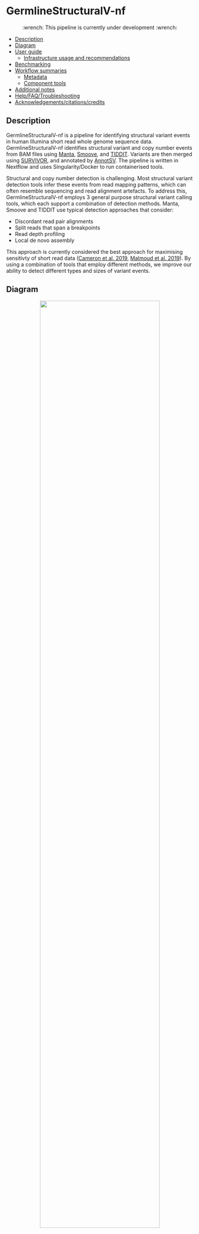 # GermlineStructuralV-nf

<p align="center">
:wrench: This pipeline is currently under development :wrench:
</p>

  - [Description](#description)
  - [Diagram](#diagram)
  - [User guide](#user-guide)
      - [Infrastructure usage and
        recommendations](#infrastructure-usage-and-recommendations)
  - [Benchmarking](#benchmarking)
  - [Workflow summaries](#workflow-summaries)
      - [Metadata](#metadata)
      - [Component tools](#component-tools)
  - [Additional notes](#additional-notes)
  - [Help/FAQ/Troubleshooting](#helpfaqtroubleshooting)
  - [Acknowledgements/citations/credits](#acknowledgementscitationscredits)

## Description

GermlineStructuralV-nf is a pipeline for identifying structural variant events in human Illumina short read whole genome sequence data. GermlineStructuralV-nf identifies structural variant and copy number events from BAM files using [Manta](https://github.com/Illumina/manta/blob/master/docs/userGuide/README.md#de-novo-calling), [Smoove](https://github.com/brentp/smoove), and [TIDDIT](https://github.com/SciLifeLab/TIDDIT). Variants are then merged using [SURVIVOR](https://github.com/fritzsedlazeck/SURVIVOR), and annotated by [AnnotSV](https://pubmed.ncbi.nlm.nih.gov/29669011/). The pipeline is written in Nextflow and uses Singularity/Docker to run containerised tools.

Structural and copy number detection is challenging. Most structural variant detection tools infer these events from read mapping patterns, which can often resemble sequencing and read alignment artefacts. To address this, GermlineStructuralV-nf employs 3 general purpose structural variant calling tools, which each support a combination of detection methods. Manta, Smoove and TIDDIT use typical detection approaches that consider:

* Discordant read pair alignments
* Split reads that span a breakpoints
* Read depth profiling
* Local de novo assembly

This approach is currently considered the best approach for maximising sensitivty of short read data ([Cameron et al. 2019](https://www.nature.com/articles/s41467-019-11146-4), [Malmoud et al. 2019](https://genomebiology.biomedcentral.com/articles/10.1186/s13059-019-1828-7)). By using a combination of tools that employ different methods, we improve our ability to detect different types and sizes of variant events.

## Diagram

<p align="center">
<img src="https://user-images.githubusercontent.com/73086054/211971740-772796bc-6fb7-43fb-885b-d9cb116bfdd0.png" width="80%">
</p>

## User guide

To run this pipeline, you will need to prepare your input files, reference data, and clone this repository. Before proceeding, ensure Nextflow is installed on the system you're working on. To install Nextflow, see these [instructions](https://www.nextflow.io/docs/latest/getstarted.html#installation).

### 1. Prepare inputs

To run this pipeline you will need the following inputs:

* Paired-end BAM files
* Corresponding BAM index files
* Input sample sheet

This pipeline processes paired-end BAM files and is capable of processing multiple samples in parallel. BAM files are expected to be coordinate sorted and indexed (see [Fastq-to-BAM](https://github.com/Sydney-Informatics-Hub/Fastq-to-BAM) for an example of a best practice workflow that can generate these files).

You will need to create a sample sheet with information about the samples you are processing, before running the pipeline. This file must be **tab-separated** and contain a header and one row per sample. Columns should correspond to sampleID, BAM file, BAI file:

|sampleID|bam                   |bai                       |
|--------|----------------------|--------------------------|
|SAMPLE1 |/data/Bams/sample1.bam|/data/Bams/sample1.bam.bai|
|SAMPLE2 |/data/Bams/sample2.bam|/data/Bams/sample2.bam.bai|

When you run the pipeline, you will use the mandatory `--input` parameter to specify the location and name of the input file:

```
--input /path/to/samples.tsv
```

### 2. Prepare the reference materials

To run this pipeline you will need the following reference files:

* Indexed reference genome in FASTA format
* [AnnotSV annotation datasets](https://lbgi.fr/AnnotSV/) (Optional)

You will need to download and index a copy of the reference genome you would like to use. Reference FASTA files must be accompanied by a .fai index file. If you are working with a species that has a public reference genome, you can download FASTA files from the [Ensembl](https://asia.ensembl.org/info/data/ftp/index.html), [UCSC](https://genome.ucsc.edu/goldenPath/help/ftp.html), or [NCBI](https://www.ncbi.nlm.nih.gov/genome/doc/ftpfaq/) ftp sites. You can use the [IndexReferenceFasta-nf pipeline](https://github.com/Sydney-Informatics-Hub/IndexReferenceFasta-nf) to generate required samtools and bwa indexes.

When you run the pipeline, you will use the mandatory `--ref` parameter to specify the location and name of the reference.fasta file:

```
--ref /path/to/reference.fasta
```
*Note*
- Tiddit expects the BWA index files to be in the same directory as the reference fasta file.
- You must specify the full path for the reference fasta, even if it is in your working directory.

**Download the AnnotSV database and supporting files (optional)**

If you choose to run the pipeline with [AnnotSV annotations](https://raw.githubusercontent.com/lgmgeo/AnnotSV/master/README.AnnotSV_3.2.pdf), you currently need to download and prepare the relevant AnnotSV files, manually. The AnnotSV data is very large (>20Gb) so we haven't included it in the AnnotSV container.

First, download the AnnotSV database:
```
wget https://www.lbgi.fr/~geoffroy/Annotations/Annotations_Human_3.2.1.tar.gz
```

Then unzip it and save to a directory of your choosing:
```
tar -xf Annotations_Human_3.2.1.tar.gz -C /path/to/AnnotSV
```

You will also need to download the Exomiser supporting data files:
```
wget https://www.lbgi.fr/~geoffroy/Annotations/2202_hg19.tar.gz && wget https://data.monarchinitiative.org/exomiser/data/2202_phenotype.zip
```

Create a directory to house the Exomiser files:
```
mkdir -p Annotations_Human/Annotations_Exomiser/2202
```

Save the downloaded Exomiser files to your AnnotSV directory:
```
tar -xf 2202_hg19.tar.gz -C /path/to/AnnotSV/Annotations_Human/Annotations_Exomiser/2202/ && unzip 2202_phenotype.zip -d /path/to/AnnotSV/Annotations_Human/Annotations_Exomiser/2202/
```

And finally (optionally), tidy up:
```
rm -rf Annotations_Human_3.2.1.tar.gz 2202_phenotype.zip 2202_hg19.tar.gz
```

### 3. Clone this repository

Download the code contained in this repository with:

```
git clone https://github.com/Sydney-Informatics-Hub/Germline-StructuralV-nf
```

This will create a directory with the following structure:
```
Germline-StructuralV-nf/
├── LICENSE
├── README.md
├── config/
├── main.nf
├── modules/
└── nextflow.config
```
The important features are:

* **main.nf** contains the main nextflow script that calls all the processes in the workflow.
* **nextflow.config** contains default parameters to use in the pipeline.
* **modules** contains individual process files for each step in the workflow.
* **config** contains infrastructure-specific config files (this is currently under development)

### 4. Run the pipeline

The most basic run command for this pipeline is:

```
nextflow run main.nf --input sample.tsv --ref /path/to/ref
```

This will generate `work` directory, `results` output directory and a `runInfo` run metrics directories. To specify additional optional tool-specific parameters, see what flags are supported by running:

```
nextflow run main.nf --help
```

**Customising the workflow**

By default the workflow will merge events together that are supported by >1 SV caller (Tiddit, Smoove, Manta), are a maximum distance of 1kb apart, and at least 40bp long. By default, callers have to agree on the type and strand to merge events. All of these can be overridden using the following flags:

* `--survivorMaxDist`: Maximum distance between events to merge. Default: 1000.
* `--survivorConsensus` Number of callers required to report a call. Default: 1. Change to 2 or 3 to require more stringent reports for 2 or 3 caller support, respectively.
* `--survivorType`: SV type consensus. Default: callers must agree (1). Change to 0 to remove requirement.
* `--survivorStrand`: SV strand consensus. Default: callers must agree (1). Change to 0 to remove requirement.
* `--survivorSize`: Minimum SV size (bp) to report. Default: 30.

If you need to specify any additional flags supported by [Manta](https://github.com/Illumina/manta/blob/master/docs/userGuide/README.md), use the `--extraMantaFlags` flag and add one or more flag inside single quotes. If using multiple flags, they should be separated by a space.

If you need to specify any additional flags supported by [Smoove](https://github.com/brentp/smoove), use the `--extraSmooveFlags` flag and add one or more flag inside single quotes. If using multiple flags, they should be separated by a space.

If you need to specify any additional flags supported by [Tiddit sv](https://github.com/SciLifeLab/TIDDIT#the-sv-module) or the [Tiddit cov](https://github.com/SciLifeLab/TIDDIT#the-cov-module), use the `--extraTidditSvFlags` or `--extraTidditCovFlags` flag respectively and add one or more flag inside single quotes. If using multiple flags, they should be separated by a space.

**AnnotSV annotations for human samples**

To run the pipeline with the optional AnnotSV annotations, use the following command to direct Nextflow to your previously prepared AnnotSV resource directory:

```
nextflow run main.nf --input sample.tsv --ref /path/to/ref --annotsvDir /path/to/annotsv
```

You can override the default annotation mode (both) and instead apply split or full annotations. See [AnnotSV documentation](https://github.com/lgmgeo/AnnotSV/blob/master/README.AnnotSV_3.3.4.pdf) for details. To override this default use the --annotsvDir flag in your run command:

```
nextflow run main.nf --input sample.tsv --ref /path/to/ref --annotsvDir /path/to/annotsv --annotsvMode {both|split|full}
```

If you need to specify any additional flags supported by AnnotSV, use the `--extraAnnotsvFlags` flag and add one or more flag inside single quotes. If using multiple flags, they should be separated by a space:

```
nextflow run main.nf --input sample.tsv --ref /path/to/ref --annotsvDir /path/to/annotsv --annotsvMode full --extraAnnotsvFlags '-SVminSize 100 -vcf 1'
```

If for any reason your workflow fails, you are able to resume the workflow from the last successful process with `-resume`.

### 5. Results

Once the pipeline is complete, you will find all outputs for each sample in the `results` directory. Within each sample directory there is a subdirectory for each tool run which contains all intermediate files and results generated by each step. A final merged VCF for each sample will be created: `results/$sampleID/survivor/$sampleID_merged.vcf`.

The following directories will be created:

* manta: all intermediate files and results generated by Manta.
* smoove: all intermediate files and results generated by Smoove.
* tiddit: all intermediate files and results generated by Tiddit.
* survivor: summary stats, merged multi-caller VCF (final output), merged multi-caller bedpe file.
* annotsv: full annotations for the all events in the merged multi-caller VCF.

## Infrastructure usage and recommendations

This pipeline has been successfully implemented on NCI Gadi and Pawsey Setonix HPCs using infrastructure-specific configs. These configs can be used to interact with the job scheduler and assign a project code to all task job submissions for billing purposes. You can use the following flags to handle accounting:

* `--whoami` your NCI or Pawsey user name
* `--setonix_account` the Setonix project account you would like to bill service units to
* `--gadi-account` the Gadi project account you would like to bill service units to

### NCI Gadi HPC

Before running the pipeline you will need to load Nextflow and Singularity, both of which are globally installed modules on Gadi. You can do this by running the commands below:

```
module purge
module load nextflow singularity
```

To execute this workflow on NCI Gadi HPC, you will need to specify the following flags to the default run command:

```
nextflow run main.nf --input sample.tsv --ref /path/to/ref --gadi-account <account> --whoami <username> -profile gadi
```

Please be aware that as of October 2023, NCI Gadi HPC queues do not have external network access. This means you will not be able to pull the workflow code base or containers if you submit your nextflow run command as a job on any of the standard job queues. NCI currently recommends you run your Nextflow head job either in a GNU screen or tmux session from the login node or submit it as a job to the copyq.

The NCI Gadi config currently runs all tasks apart from the rehead processes on the normal queue. This config uses the `--gadi-account` flag to assign a project code to all task job submissions for billing purposes. The version of Nextflow installed on Gadi has been modified to make it easier to specify resource options for jobs submitted to the cluster. See NCI's [Gadi user guide](https://opus.nci.org.au/display/DAE/Nextflow) for more details.

The NCI Gadi config summarises resource usage in a custom trace file that will be saved to your specified results directory. However, for accounting or resource benchmarking purposes you may need to collect per-task service unit (SU) charges. Upon workflow completion, you can run the Sydney Informatics Hub's gadi_nfcore_report.sh script in your workflow execution directory with:

```
bash scripts/gadi_usage.sh
```

This script will collect resources from the PBS log files printed to each task's .command.log. Resource requests and usage for each process is summarised in the output `gadi-gsv-usage-report.tsv` file. This is useful for resource benchmarking and SU accounting.

### Pawsey Setonix HPC

Before running the pipeline you will need to load Nextflow and Singularity, both of which are globally installed modules on Setonix. You can do this by running the commands below:

```
module purge
module load nextflow singularity
```

To execute this workflow on Pawsey Setonix HPC, you will need to specify the following flags to the default run command:

```
nextflow run main.nf --input sample.tsv --ref /path/to/ref --setonix-account <account> --whoami <username> -profile setonix
```

This config currently submits all tasks apart from the rehead processes to the work queue. This config uses the `--setonix-account` flag to assign a project code to all task job submissions for billing purposes.

## Benchmarking

Coming soon!

## Workflow summaries
### Metadata

|metadata field     | GermlineStructuralV-nf / v1.0     |
|-------------------|:--------------------------------- |
|Version            | 1.0                               |
|Maturity           | under development                 |
|Creators           | Georgie Samaha                    |
|Source             | NA                                |
|License            | GNU General Public License v3.0   |
|Workflow manager   | NextFlow                          |
|Container          | See component tools               |
|Install method     | NA                                |
|GitHub             | https://github.com/Sydney-Informatics-Hub/Germline-StructuralV-nf                            |
|bio.tools          | NA                                |
|BioContainers      | NA                                |
|bioconda           | NA                                |

### Component tools

To run this pipeline you must have Nextflow and Singularity installed on your machine. All other tools are run using containers.

|Tool         | Version  |
|-------------|:---------|
|Nextflow     |>=20.07.1 |
|Singularity  |          |
|Manta        |1.6.0     |
|Smoove       |0.2.7     |
|TIDDIT       |3.6.0     |
|BCFtools     |1.15.1    |
|HTSlib       |1.15.1    |
|SURVIVOR     |1.0.7     |
|AnnotSV      |3.2.1     |

## Additional notes
### Resources

* [Nextflow documentation](https://www.nextflow.io/docs/latest/index.html)

### Help/FAQ/Troubleshooting

* It is essential that the reference genome you're using contains the same chromosomes, contigs, and scaffolds as the BAM files. This is [mandated by Manta](https://github.com/Illumina/manta/issues/92), which will throw an error if the BAM and FASTA files do not match. To confirm what contigs are included in your indexed BAM file, you can use Samtools idxstats:
```
samtools idxstats input.bam | cut -f 1
```

## Acknowledgements/citations/credits
### Authors
- Georgie Samaha (Sydney Informatics Hub, University of Sydney)
- Tracy Chew (Sydney Informatics Hub, University of Sydney)
- Marina Kennerson (ANZAC Research Institute)
- Sarah Beecroft (Pawsey Supercomputing Research Centre)

### Acknowledgements
- This pipeline was developed and tested using data provided by the Northcott Neuroscience Laboratory, ANZAC Research Institute and resources provided by the Australian BioCommons 'Bring Your Own Data' platforms project and the Pawsey Supercomputing Research Centre.
- This pipeline was built using the [Nextflow DSL2 template](https://github.com/Sydney-Informatics-Hub/Nextflow_DSL2_template).
- Documentation was created following the [Australian BioCommons documentation guidelines](https://github.com/AustralianBioCommons/doc_guidelines).

### Cite us to support us!
Acknowledgements (and co-authorship, where appropriate) are an important way for us to demonstrate the value we bring to your research. Your research outcomes are vital for ongoing funding of the Sydney Informatics Hub and national compute facilities. We suggest including the following acknowledgement in any publications that follow from this work:

The authors acknowledge the technical assistance provided by the Sydney Informatics Hub, a Core Research Facility of the University of Sydney and the Australian BioCommons which is enabled by NCRIS via Bioplatforms Australia.
